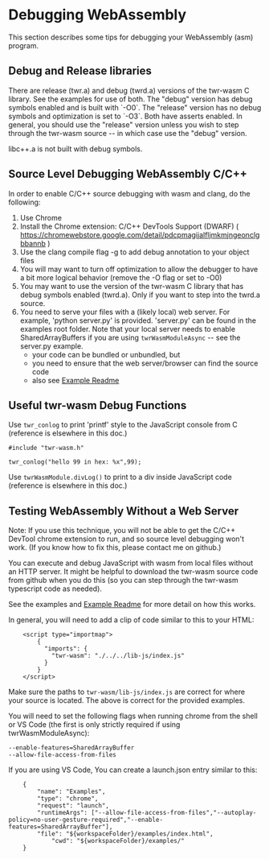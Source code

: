 <h1>Debugging WebAssembly</h1>
This section describes some tips for debugging your WebAssembly (asm) program.

<h2>Debug and Release libraries</h2>
There are release (twr.a) and debug (twrd.a) versions of the twr-wasm C library.  See the examples for use of both.  The "debug" version has debug symbols enabled and is built with `-O0`.  The "release" version has no debug symbols and optimization is set to `-O3`.  Both have asserts enabled.  In general, you should use the "release" version unless you wish to step through the twr-wasm source -- in which case use the "debug" version.

libc++.a is not built with debug symbols.

<h2>Source Level Debugging WebAssembly C/C++ </h2>
In order to enable C/C++ source debugging with wasm and clang, do the following:

1. Use Chrome
2. Install the Chrome extension: C/C++ DevTools Support (DWARF) ( https://chromewebstore.google.com/detail/pdcpmagijalfljmkmjngeonclgbbannb )
3. Use the clang compile flag -g to add debug annotation to your object files
4. You will may want to turn off optimization to allow the debugger to have a bit more logical behavior (remove the -O flag or set to -O0) 
5. You may want to use the version of the twr-wasm C library that has debug symbols enabled (twrd.a).  Only if you want to step into the twrd.a source.
6. You need to serve your files with a (likely local) web server.  For example, 'python server.py' is provided.  'server.py' can be found in the examples root folder.  Note that your local server needs to enable SharedArrayBuffers if you are using `twrWasmModuleAsync` -- see the server.py example.
   - your code can be bundled or unbundled, but
   - you need to ensure that the web server/browser can find the source code
   - also see [Example Readme](https://github.com/twiddlingbits/twr-wasm/blob/main/examples/readme.md)

<h2>Useful twr-wasm Debug Functions</h2>

Use `twr_conlog` to print 'printf' style to the JavaScript console from C (reference is elsewhere in this doc.)
~~~
#include "twr-wasm.h"

twr_conlog("hello 99 in hex: %x",99);
~~~

Use `twrWasmModule.divLog()` to print to a div inside JavaScript code (reference is elsewhere in this doc.)

<h2>Testing WebAssembly Without a Web Server</h2>

Note: If you use this technique, you will not be able to get the C/C++ DevTool chrome extension to run, and so source level debugging won't work. (If you know how to fix this, please contact me on github.)

You can execute and debug JavaScript with wasm from local files without an HTTP server.  It might be helpful to download the twr-wasm source code from github when you do this (so you can step through the twr-wasm typescript code as needed).

See the examples and [Example Readme](https://github.com/twiddlingbits/twr-wasm/blob/main/examples/readme.md) for more detail on how this works.

In general, you will need to add a clip of code similar to this to your HTML:
~~~
	<script type="importmap">
		{
		  "imports": {
			"twr-wasm": "./../../lib-js/index.js"
		  }
		}
	</script>
~~~

Make sure the paths to  `twr-wasm/lib-js/index.js` are correct for where your source is located.  The above is correct for the provided examples.

You will need to set the following flags when running chrome from the shell or VS Code (the first is only strictly required if using twrWasmModuleAsync):

~~~
--enable-features=SharedArrayBuffer
--allow-file-access-from-files
~~~

If you are using VS Code, You can create a launch.json entry similar to this:
~~~
    {
        "name": "Examples",
        "type": "chrome",
        "request": "launch",
        "runtimeArgs": ["--allow-file-access-from-files","--autoplay-policy=no-user-gesture-required","--enable-features=SharedArrayBuffer"],
        "file": "${workspaceFolder}/examples/index.html",
            "cwd": "${workspaceFolder}/examples/"
    }
~~~
